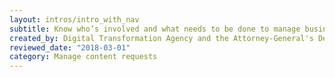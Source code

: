 ```yaml
---
layout: intros/intro_with_nav
subtitle: Know who’s involved and what needs to be done to manage business-as-usual content requests.
created_by: Digital Transformation Agency and the Attorney-General's Department
reviewed_date: "2018-03-01"
category: Manage content requests
---
```

